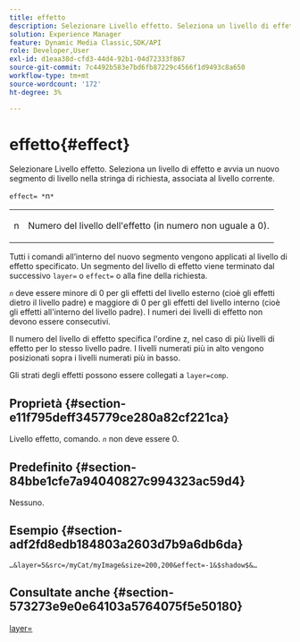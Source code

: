 ```yaml
---
title: effetto
description: Selezionare Livello effetto. Seleziona un livello di effetto e avvia un nuovo segmento di livello nella stringa di richiesta, associata al livello corrente.
solution: Experience Manager
feature: Dynamic Media Classic,SDK/API
role: Developer,User
exl-id: d1eaa38d-cfd3-44d4-92b1-04d72333f867
source-git-commit: 7c4492b583e7bd6fb87229c4566f1d9493c8a650
workflow-type: tm+mt
source-wordcount: '172'
ht-degree: 3%

---
```


# effetto{#effect}

Selezionare Livello effetto. Seleziona un livello di effetto e avvia un nuovo segmento di livello nella stringa di richiesta, associata al livello corrente.

`effect= *`n`*`

<table id="simpletable_C48DABF486604D2B9F3CBC1CD01AC76D"> 
 <tr class="strow"> 
  <td class="stentry"> <p><span class="codeph"> <span class="varname"> n</span></span> </p> </td> 
  <td class="stentry"> <p>Numero del livello dell'effetto (in numero non uguale a 0). </p></td> 
 </tr> 
</table>

Tutti i comandi all’interno del nuovo segmento vengono applicati al livello di effetto specificato. Un segmento del livello di effetto viene terminato dal successivo `layer=` o `effect=` o alla fine della richiesta.

*`n`* deve essere minore di 0 per gli effetti del livello esterno (cioè gli effetti dietro il livello padre) e maggiore di 0 per gli effetti del livello interno (cioè gli effetti all&#39;interno del livello padre). I numeri dei livelli di effetto non devono essere consecutivi.

Il numero del livello di effetto specifica l&#39;ordine z, nel caso di più livelli di effetto per lo stesso livello padre. I livelli numerati più in alto vengono posizionati sopra i livelli numerati più in basso.

Gli strati degli effetti possono essere collegati a `layer=comp`.

## Proprietà {#section-e11f795deff345779ce280a82cf221ca}

Livello effetto, comando. *`n`* non deve essere 0.

## Predefinito {#section-84bbe1cfe7a94040827c994323ac59d4}

Nessuno.

## Esempio {#section-adf2fd8edb184803a2603d7b9a6db6da}

`…&layer=5&src=/myCat/myImage&size=200,200&effect=-1&$shadow$&…`

## Consultate anche {#section-573273e9e0e64103a5764075f5e50180}

[layer=](/help/aem-is-ir-api/is-api/http-ref/image-serving-api-ref/c-http-protocol-reference/c-command-reference/r-layer.md)
